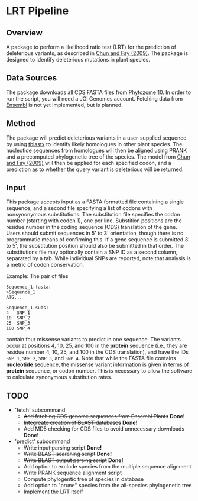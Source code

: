 LRT Pipeline
============

Overview
--------
A package to perform a likelihood ratio test (LRT) for the prediction of
deleterious variants, as described in 
[Chun and Fay (2009)](http://genome.cshlp.org/content/19/9/1553.abstract). The
package is designed to identify deleterious mutations in plant species.

Data Sources
------------
The package downloads all CDS FASTA files from
[Phytozome 10](http://phytozome.jgi.doe.gov/). In order to run the script, you
will need a JGI Genomes account. Fetching data from [Ensembl](http://plants.ensembl.org)
is not yet implemented, but is planned.

Method
------
The package will predict deleterious variants in a user-supplied sequence by
using [tblastx](http://blast.ncbi.nlm.nih.gov/Blast.cgi) to identify likely
homologues in other plant species. The nucleotide sequences from homologues
will then be aligned using [PRANK](http://wasabiapp.org/software/prank/)
and a precomputed phylogenetic tree of the species. The model from 
[Chun and Fay (2009)](http://genome.cshlp.org/content/19/9/1553.abstract) will then
be applied for each specified codon, and a prediction as to whether the query
variant is deleterious will be returned.

Input
-----
This package accepts input as a FASTA formatted file containing a single 
sequence, and a second file specifying a list of codons with nonsynonymous
substitutions. The substitution file specifies the codon number (starting 
with codon 1), one per line. Substition positions are the residue number 
in the coding sequence (CDS) translation of the gene. Users should submit 
sequences in 5' to 3' orientation, though there is no programmatic means of
confirming this. If a gene sequence is submitted 3' to 5', the substitution
position should also be submitted in that order. The substitutions file
may optionally contain a SNP ID as a second column, separated by a tab. While
individual SNPs are reported, note that analysis is a metric of codon
conservation.

Example: The pair of files
```
Sequence_1.fasta:
>Sequence_1
ATG...

Sequence_1.subs:
4   SNP_1
10  SNP_2
25  SNP_3
100 SNP_4
```

contain four missense variants to predict in one sequence. The variants occur
at positions 4, 10, 25, and 100 in the **protein** sequence (i.e., they are
residue number 4, 10, 25, and 100 in the CDS translation), and have the IDs
``SNP_1``, ``SNP_2``, ``SNP_3``, and ``SNP_4``. Note that while
the FASTA file contains **nucleotide** sequence, the missense variant
information is given in terms of **protein** sequence, or codon number. This is
necessary to allow the software to calculate synonymous substitution rates.

TODO
----
* 'fetch' subcommand
    * ~~Add fetching CDS genome sequences from Ensembl Plants~~ **Done!**
    * ~~Integreate creation of BLAST databases~~ **Done!**
    * ~~Add MD5 checking for CDS files to avoid unnecessary downloads~~ **Done!**
* 'predict' subcommand
    * ~~Write input parsing script~~ **Done!**
    * ~~Write BLAST searching script~~ **Done!**
    * ~~Write BLAST output parsing script~~ **Done!**
    * Add option to exclude species from the multiple sequence alignment
    * Write PRANK sequence alignment script
    * Compute phylogentic tree of species in database
    * Add option to "prune" species from the all-species phylogenetic tree
    * Implement the LRT itself
